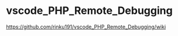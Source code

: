 # vscode_PHP_Remote_Debugging

https://github.com/rinku191/vscode_PHP_Remote_Debugging/wiki
    
    
    
